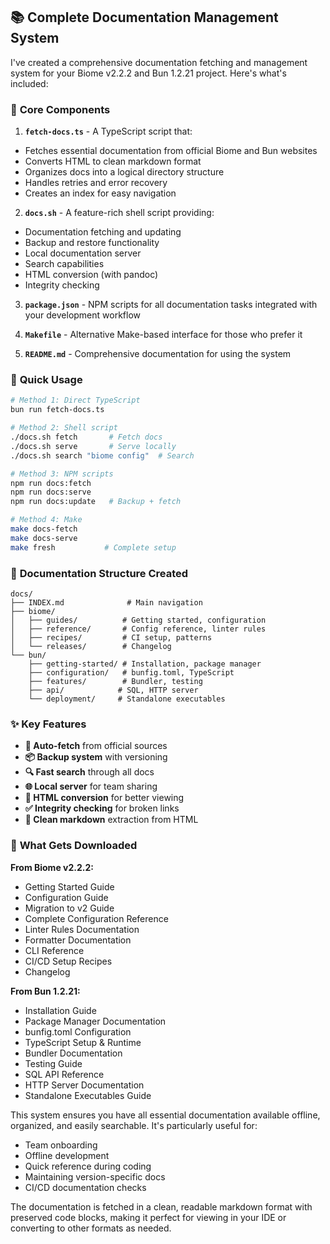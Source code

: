 ## 📚 Complete Documentation Management System

I've created a comprehensive documentation fetching and management system for your Biome v2.2.2 and Bun 1.2.21 project. Here's what's included:

### 🎯 **Core Components**

1. **`fetch-docs.ts`** - A TypeScript script that:

- Fetches essential documentation from official Biome and Bun websites
- Converts HTML to clean markdown format
- Organizes docs into a logical directory structure
- Handles retries and error recovery
- Creates an index for easy navigation

2. **`docs.sh`** - A feature-rich shell script providing:

- Documentation fetching and updating
- Backup and restore functionality
- Local documentation server
- Search capabilities
- HTML conversion (with pandoc)
- Integrity checking

3. **`package.json`** - NPM scripts for all documentation tasks integrated with your development workflow

4. **`Makefile`** - Alternative Make-based interface for those who prefer it

5. **`README.md`** - Comprehensive documentation for using the system

### 🚀 **Quick Usage**

```bash
# Method 1: Direct TypeScript
bun run fetch-docs.ts

# Method 2: Shell script
./docs.sh fetch       # Fetch docs
./docs.sh serve       # Serve locally
./docs.sh search "biome config"  # Search

# Method 3: NPM scripts
npm run docs:fetch
npm run docs:serve
npm run docs:update   # Backup + fetch

# Method 4: Make
make docs-fetch
make docs-serve
make fresh           # Complete setup
```

### 📁 **Documentation Structure Created**

```
docs/
├── INDEX.md              # Main navigation
├── biome/
│   ├── guides/          # Getting started, configuration
│   ├── reference/       # Config reference, linter rules
│   ├── recipes/         # CI setup, patterns
│   └── releases/        # Changelog
└── bun/
    ├── getting-started/ # Installation, package manager
    ├── configuration/   # bunfig.toml, TypeScript
    ├── features/        # Bundler, testing
    ├── api/            # SQL, HTTP server
    └── deployment/     # Standalone executables
```

### ✨ **Key Features**

- **🔄 Auto-fetch** from official sources
- **📦 Backup system** with versioning
- **🔍 Fast search** through all docs
- **🌐 Local server** for team sharing
- **📄 HTML conversion** for better viewing
- **✅ Integrity checking** for broken links
- **🎨 Clean markdown** extraction from HTML

### 🎯 **What Gets Downloaded**

**From Biome v2.2.2:**

- Getting Started Guide
- Configuration Guide
- Migration to v2 Guide
- Complete Configuration Reference
- Linter Rules Documentation
- Formatter Documentation
- CLI Reference
- CI/CD Setup Recipes
- Changelog

**From Bun 1.2.21:**

- Installation Guide
- Package Manager Documentation
- bunfig.toml Configuration
- TypeScript Setup & Runtime
- Bundler Documentation
- Testing Guide
- SQL API Reference
- HTTP Server Documentation
- Standalone Executables Guide

This system ensures you have all essential documentation available offline, organized, and easily searchable. It's particularly useful for:

- Team onboarding
- Offline development
- Quick reference during coding
- Maintaining version-specific docs
- CI/CD documentation checks

The documentation is fetched in a clean, readable markdown format with preserved code blocks, making it perfect for viewing in your IDE or converting to other formats as needed.
